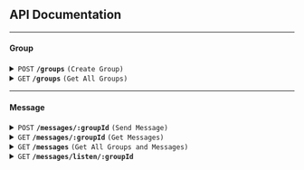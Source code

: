 ## API Documentation

------------------------------------------------------------------------------------------

#### Group

<details>
 <summary><code>POST</code> <code><b>/groups</b></code> <code>(Create Group)</code></summary>

#### Description
Endpoint ini digunakan untuk membuat grup baru. Setiap grup memiliki `groupId` yang unik dan `groupName` yang merupakan nama dari grup tersebut.


##### Parameters

> | name    | type     | data type | description |
> |---------|----------|-----------|-------------|
> | None    | N/A      | N/A       | N/A         |

##### Request

> | name      | type     | data type | description                     |
> |-----------|----------|-----------|---------------------------------|
> | groupId   | required | string    | Unique identifier for the group |
> | groupName | required | string    | Name of the group               |


##### Responses

> | http code | content-type       | response                                        |
> |-----------|--------------------|-------------------------------------------------|
> | `201`     | `application/json` | `{"message":"Group Berhasil Dibuat"}`           |
> | `500`     | `application/json` | `{"error":"Error message detailing the issue"}` |


##### Example cURL
```bash
curl -X POST http://localhost:3000/groups -d '{"groupId":"1","groupName":"dev"}' -H "Content-Type: application/json"
```

</details>

<details>
 <summary><code>GET</code> <code><b>/groups</b></code> <code>(Get All Groups)</code></summary>

#### Description
Endpoint ini digunakan untuk mendapatkan semua grup yang ada.

##### Parameters

> | name    | type     | data type | description |
> |---------|----------|-----------|-------------|
> | None    | N/A      | N/A       | N/A         |

##### Request

> | name | type | data type | description |
> |------|------|-----------|-------------|
> | None | N/A  | N/A       | N/A         |

##### Responses

> | http code | content-type       | response                                                         |
> |-----------|--------------------|------------------------------------------------------------------|
> | `200`     | `application/json` | `{"groupId":"1","groupName":"Group 1", "createdAt":"timestamp"}` |
> | `500`     | `application/json` | `{"error":"Error message detailing the issue"}`                  |

##### Example cURL
```bash
curl -X GET http://localhost:3000/groups
```

</details>

------------------------------------------------------------------------------------------

#### Message

<details>
 <summary><code>POST</code> <code><b>/messages/:groupId</b></code> <code>(Send Message)</code></summary>

##### Description
Endpoint ini digunakan untuk mengirimkan pesan ke dalam grup. Setiap pesan memiliki `senderId` yang merupakan identitas pengirim pesan dan `text` yang merupakan isi dari pesan tersebut.


##### Parameters

> | name     | type     | data type | description                      |
> |----------|----------|-----------|----------------------------------|
> | groupId  | required | string    | Unique identifier for the group  |

##### Request

> | name      | type     | data type | description                       |
> |-----------|----------|-----------|-----------------------------------|
> | senderId  | required | string    | Unique identifier for the sender  |
> | text      | required | string    | Content of the message            |

##### Responses

> | http code | content-type       | response                                        |
> |-----------|--------------------|-------------------------------------------------|
> | `201`     | `application/json` | `{"message":"Message berhasil ditambahkan"}`    |
> | `500`     | `application/json` | `{"error":"Error message detailing the issue"}` |

##### Example cURL
```bash
curl -X POST http://localhost:3000/messages/1 -d '{"senderId":"user1","text":"Hello"}' -H "Content-Type: application/json"
```


</details>

<details>
 <summary><code>GET</code> <code><b>/messages/:groupId</b></code> <code>(Get Messages)</code></summary>

###### Description
Endpoint ini digunakan untuk mendapatkan semua pesan yang ada di dalam grup.


##### Parameters

> | name     | type     | data type             | description                       |
> |----------|----------|-----------------------|-----------------------------------|
> | groupId  | required | string                | Unique identifier for the group   |

##### Request

> | name     | type     | data type | description                       |
> |----------|----------|-----------|-----------------------------------|
> | None     | N/A      | N/A       | N/A                               |

##### Responses

> | http code | content-type       | response                                                                    |
> |-----------|--------------------|-----------------------------------------------------------------------------|
> | `200`     | `application/json` | `[{"id":"msg1","senderId":"user1","text":"Hello","timestamp":"timestamp"}]` |
> | `500`     | `application/json` | `{"error":"Error message detailing the issue"}`                             |

##### Example cURL
```bash
curl -X GET http://localhost:3000/messages/dev123
```

</details>

<details>
 <summary><code>GET</code> <code><b>/messages</b></code> <code>(Get All Groups and Messages)</code></summary>

##### Description
Endpoint ini digunakan untuk mendapatkan semua grup beserta pesan yang ada di dalamnya.

##### Parameters

> | name | type | data type | description |
> |------|------|-----------|-------------|
> | None | N/A  | N/A       | N/A         |

##### Request

> | name | type | data type | description |
> |------|------|-----------|-------------|
> | None | N/A  | N/A       | N/A         |

##### Responses

> | http code | content-type       | response                                                                                                                                               |
> |-----------|--------------------|--------------------------------------------------------------------------------------------------------------------------------------------------------|
> | `200`     | `application/json` | `[{"groupId":"1","groupName":"Group 1","createdAt":"timestamp","messages":[{"id":"msg1","senderId":"user1","text":"Hello","timestamp":"timestamp"}]}]` |
> | `404`     | `application/json` | `{"error":"Tidak ada grup yang ditemukan"}`                                                                                                            |
> | `500`     | `application/json` | `{"error":"Error message detailing the issue"}`                                                                                                        |

##### Example cURL
```bash
curl -X GET http://localhost:3000/messages
```

</details>
<details>
 <summary><code>GET</code> <code><b>/messages/listen/:groupId</b></code></summary>

##### Description
Endpint ini digunakan untuk mendengarkan pesan yang masuk ke dalam grup secara Realtime. Pesan yang masuk akan dikirimkan dalam format `text/event-stream` dengan format `data: message\n\n`. Pesan yang dikirimkan adalah pesan yang masuk setelah koneksi berhasil dibuat.


##### Parameters

> | name      | type     | data type | description                                 |
> |-----------|----------|-----------|---------------------------------------------|
> | groupId   | required | string    | The ID of the group to listen for messages. |

##### Request

> | name | type | data type | description |
> |------|------|-----------|-------------|
> | None | N/A  | N/A       | N/A         |

##### Responses

> | http code | content-type        | response                                                                           |
> |-----------|---------------------|------------------------------------------------------------------------------------|
> | `200`     | `text/event-stream` | data: {"senderId":"senderId","text":"message from user","timestamp":1730654835242} |
> | `500`     | `application/json`  | `{"error":"Internal Server Error"}`                                                |

##### Example cURL
```bash
curl -X GET http://localhost:3000/messages/listen/dev123
```

</details>
